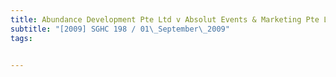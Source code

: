 ```yaml
---
title: Abundance Development Pte Ltd v Absolut Events & Marketing Pte Ltd 
subtitle: "[2009] SGHC 198 / 01\_September\_2009"
tags:


---
```


